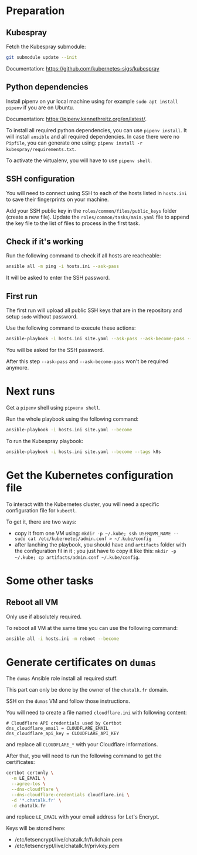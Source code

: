 # Preparation

## Kubespray

Fetch the Kubespray submodule:

```sh
git submodule update --init
```

Documentation: https://github.com/kubernetes-sigs/kubespray

## Python dependencies

Install pipenv on yur local machine using for example `sudo apt install pipenv` if you are on Ubuntu.

Documentation: https://pipenv.kennethreitz.org/en/latest/.

To install all required python dependencies, you can use `pipenv install`.
It will install `ansible` and all required dependencies.
In case there were no `Pipfile`, you can generate one using: `pipenv install -r kubespray/requirements.txt`.

To activate the virtualenv, you will have to use `pipenv shell`.

## SSH configuration

You will need to connect using SSH to each of the hosts listed in `hosts.ini` to save their fingerprints on your machine.

Add your SSH public key in the `roles/common/files/public_keys` folder (create a new file).
Update the `roles/common/tasks/main.yaml` file to append the key file to the list of files to process in the first task.

## Check if it's working

Run the following command to check if all hosts are reacheable:

```sh
ansible all -m ping -i hosts.ini --ask-pass
```

It will be asked to enter the SSH password.

## First run

The first run will upload all public SSH keys that are in the repository and
setup `sudo` without password.

Use the following command to execute these actions:

```sh
ansible-playbook -i hosts.ini site.yaml --ask-pass --ask-become-pass --tags first-run
```

You will be asked for the SSH password.

After this step `--ask-pass` and `--ask-become-pass` won't be required anymore.


# Next runs

Get a `pipenv` shell using `pipvenv shell`.

Run the whole playbook using the following command:

```sh
ansible-playbook -i hosts.ini site.yaml --become
```

To run the Kubespray playbook:

```sh
ansible-playbook -i hosts.ini site.yaml --become --tags k8s
```


# Get the Kubernetes configuration file

To interact with the Kubernetes cluster, you will need a specific configuration file for `kubectl`.

To get it, there are two ways:
  - copy it from one VM using: `mkdir -p ~/.kube; ssh USER@VM_NAME -- sudo cat /etc/kubernetes/admin.conf > ~/.kube/config`
  - after lanching the playbook, you should have and `artifacts` folder with the configuration fil in it ; you just have to copy it like this: `mkdir -p ~/.kube; cp artifacts/admin.conf ~/.kube/config`.


# Some other tasks

## Reboot all VM

Only use if absolutely required.

To reboot all VM at the same time you can use the following command:

```sh
ansible all -i hosts.ini -m reboot --become
```


# Generate certificates on `dumas`

The `dumas` Ansible role install all required stuff.

This part can only be done by the owner of the `chatalk.fr` domain.

SSH on the `dumas` VM and follow those instructions.

You will need to create a file named `cloudflare.ini` with following content:

```
# Cloudflare API credentials used by Certbot
dns_cloudflare_email = CLOUDFLARE_EMAIL
dns_cloudflare_api_key = CLOUDFLARE_API_KEY
```

and replace all `CLOUDFLARE_*` with your Cloudflare informations.

After that, you will need to run the following command to get the certificates:

```sh
certbot certonly \
  -m LE_EMAIL \
  --agree-tos \
  --dns-cloudflare \
  --dns-cloudflare-credentials cloudflare.ini \
  -d '*.chatalk.fr' \
  -d chatalk.fr
```

and replace `LE_EMAIL` with your email address for Let's Encrypt.

Keys will be stored here:
  - /etc/letsencrypt/live/chatalk.fr/fullchain.pem
  - /etc/letsencrypt/live/chatalk.fr/privkey.pem
